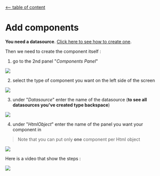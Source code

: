 [<-- table of content](Create%20a%20dashboard.md)

# Add components

**You need a datasource**. [Click here to see how to create one](Create%20a%20datasource.md).

Then we need to create the component itself :
1. go to the 2nd panel "*Components Panel*"

![](https://i.imgur.com/06JSgtD.png)

2. select the type of component you want on the left side of the screen

![](https://i.imgur.com/1hGbwPa.png)

3. under "*Datasource*" enter the name of the datasource (**to see all datasources you've created type backspace**)

![](https://i.imgur.com/HWPYL9G.png)

4. under "*HtmlObject*" enter the name of the panel you want your component in
> Note that you can put only **one** component per Html object

![](https://i.imgur.com/vGIIjEJ.png)

Here is a video that show the steps :

![](https://i.imgur.com/nJUX23f.gif)
